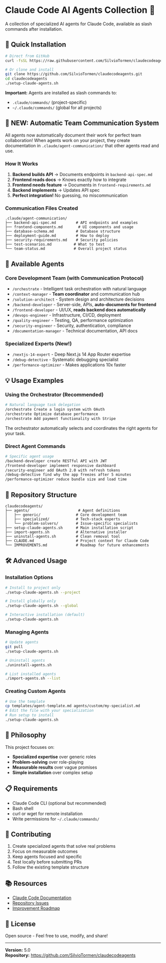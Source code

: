 # Claude Code AI Agents Collection 🤖

A collection of specialized AI agents for Claude Code, available as slash commands after installation.

## 🚀 Quick Installation

```bash
# Direct from GitHub
curl -fsSL https://raw.githubusercontent.com/SilvioTormen/claudecodeagents/main/setup-claude-agents.sh | bash

# Or clone and install
git clone https://github.com/SilvioTormen/claudecodeagents.git
cd claudecodeagents
./setup-claude-agents.sh
```

**Important:** Agents are installed as slash commands to:
- `.claude/commands/` (project-specific)
- `~/.claude/commands/` (global for all projects)

## 🌟 NEW: Automatic Team Communication System

All agents now automatically document their work for perfect team collaboration! When agents work on your project, they create documentation in `.claude/agent-communication/` that other agents read and use.

### How It Works
1. **Backend builds API** → Documents endpoints in `backend-api-spec.md`
2. **Frontend reads docs** → Knows exactly how to integrate
3. **Frontend needs feature** → Documents in `frontend-requirements.md`  
4. **Backend implements** → Updates API spec
5. **Perfect integration!** No guessing, no miscommunication

### Communication Files Created
```
.claude/agent-communication/
├── backend-api-spec.md         # API endpoints and examples
├── frontend-components.md       # UI components and usage
├── database-schema.md          # Database structure
├── deployment-guide.md         # How to deploy
├── security-requirements.md    # Security policies
├── test-scenarios.md          # What to test
└── team-status.md             # Overall project status
```

## 🤖 Available Agents

### Core Development Team (with Communication Protocol)
- `/orchestrate` - Intelligent task orchestration with natural language
- `/context-manager` - **Team coordinator** and communication hub
- `/solution-architect` - System design and architecture decisions
- `/backend-developer` - Server-side, APIs, **auto-documents for frontend**
- `/frontend-developer` - UI/UX, **reads backend docs automatically**
- `/devops-engineer` - Infrastructure, CI/CD, deployment
- `/quality-engineer` - Testing, QA, performance optimization
- `/security-engineer` - Security, authentication, compliance
- `/documentation-manager` - Technical documentation, API docs

### Specialized Experts (New!)
- `/nextjs-14-expert` - Deep Next.js 14 App Router expertise
- `/debug-detective` - Systematic debugging specialist
- `/performance-optimizer` - Makes applications 10x faster

## 💡 Usage Examples

### Using the Orchestrator (Recommended)
```bash
# Natural language task delegation
/orchestrate Create a login system with OAuth
/orchestrate Optimize database performance
/orchestrate Add payment functionality with Stripe
```

The orchestrator automatically selects and coordinates the right agents for your task.

### Direct Agent Commands
```bash
# Specific agent usage
/backend-developer create RESTful API with JWT
/frontend-developer implement responsive dashboard
/security-engineer add OAuth 2.0 with refresh tokens
/debug-detective find why the app freezes after 5 minutes
/performance-optimizer reduce bundle size and load time
```

## 📁 Repository Structure

```
claudecodeagents/
├── agents/                      # Agent definitions
│   ├── generic/                # Core development team
│   ├── specialized/            # Tech-stack experts
│   └── problem-solvers/        # Issue-specific specialists
├── setup-claude-agents.sh      # Main installation script
├── import-agents.sh            # Alternative installer
├── uninstall-agents.sh         # Clean removal tool
├── CLAUDE.md                   # Project context for Claude Code
└── IMPROVEMENTS.md             # Roadmap for future enhancements
```

## 🛠 Advanced Usage

### Installation Options
```bash
# Install to project only
./setup-claude-agents.sh --project

# Install globally only
./setup-claude-agents.sh --global

# Interactive installation (default)
./setup-claude-agents.sh
```

### Managing Agents
```bash
# Update agents
git pull
./setup-claude-agents.sh

# Uninstall agents
./uninstall-agents.sh

# List installed agents
./import-agents.sh --list
```

### Creating Custom Agents
```bash
# Use the template
cp templates/agent-template.md agents/custom/my-specialist.md
# Edit the file with your specialization
# Run setup to install
./setup-claude-agents.sh
```

## 🎯 Philosophy

This project focuses on:
- **Specialized expertise** over generic roles
- **Problem-solving** over role-playing
- **Measurable results** over vague promises
- **Simple installation** over complex setup

## 📋 Requirements

- Claude Code CLI (optional but recommended)
- Bash shell
- curl or wget for remote installation
- Write permissions for `~/.claude/commands/`

## 🤝 Contributing

1. Create specialized agents that solve real problems
2. Focus on measurable outcomes
3. Keep agents focused and specific
4. Test locally before submitting PRs
5. Follow the existing template structure

## 📚 Resources

- [Claude Code Documentation](https://docs.anthropic.com/en/docs/claude-code)
- [Repository Issues](https://github.com/SilvioTormen/claudecodeagents/issues)
- [Improvement Roadmap](IMPROVEMENTS.md)

## 📜 License

Open source - Feel free to use, modify, and share!

---

**Version:** 5.0  
**Repository:** https://github.com/SilvioTormen/claudecodeagents